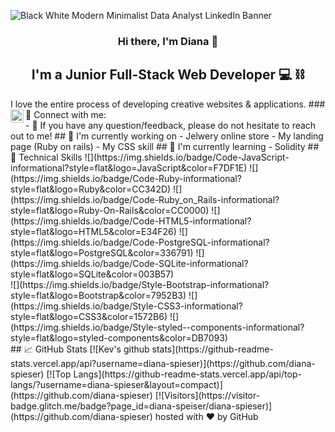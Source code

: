 ![Black   White Modern Minimalist Data Analyst LinkedIn Banner](https://user-images.githubusercontent.com/115345892/208470201-2ae7f1c9-db60-4e2e-a807-15c05ab6e602.png)
<h3 align="center">
Hi there, I'm Diana</a> 👋
</h3>
<h2 align="center">
I'm a Junior Full-Stack Web Developer 💻  ⛓
</h2> 
I love the entire process of developing creative websites & applications.
### 🤝 Connect with me:
<a href="https://www.linkedin.com/in/diana-spieser/"><img align="left" src="https://raw.githubusercontent.com/yushi1007/yushi1007/main/images/linkedin.svg" alt="Yu Shi | LinkedIn" width="21px"/></a>
</br>
- 💬 If you have any question/feedback, please do not hesitate to reach out to me!
## 🔭 I'm currently working on
- Jelwery online store
- My landing page (Ruby on rails)
- My CSS skill
## 🌱 I'm currently learning
- Solidity
## 💼 Technical Skills
![](https://img.shields.io/badge/Code-JavaScript-informational?style=flat&logo=JavaScript&color=F7DF1E)
![](https://img.shields.io/badge/Code-Ruby-informational?style=flat&logo=Ruby&color=CC342D)
![](https://img.shields.io/badge/Code-Ruby_on_Rails-informational?style=flat&logo=Ruby-On-Rails&color=CC0000)
![](https://img.shields.io/badge/Code-HTML5-informational?style=flat&logo=HTML5&color=E34F26)
![](https://img.shields.io/badge/Code-PostgreSQL-informational?style=flat&logo=PostgreSQL&color=336791)
![](https://img.shields.io/badge/Code-SQLite-informational?style=flat&logo=SQLite&color=003B57)
</br>
![](https://img.shields.io/badge/Style-Bootstrap-informational?style=flat&logo=Bootstrap&color=7952B3)
![](https://img.shields.io/badge/Style-CSS3-informational?style=flat&logo=CSS3&color=1572B6)
![](https://img.shields.io/badge/Style-styled--components-informational?style=flat&logo=styled-components&color=DB7093)
</br>
## 📈 GitHub Stats 
[![Kev's github stats](https://github-readme-stats.vercel.app/api?username=diana-spieser)](https://github.com/diana-spieser)
[![Top Langs](https://github-readme-stats.vercel.app/api/top-langs/?username=diana-spieser&layout=compact)](https://github.com/diana-spieser)
[![Visitors](https://visitor-badge.glitch.me/badge?page_id=diana-speiser/diana-spieser)](https://github.com/diana-spieser)
hosted with ❤ by GitHub
